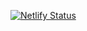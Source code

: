 [![Netlify Status](https://api.netlify.com/api/v1/badges/fba0cfd5-e55d-4223-936a-8f0ec6178f20/deploy-status)](https://app.netlify.com/projects/titan-tactics/deploys)
